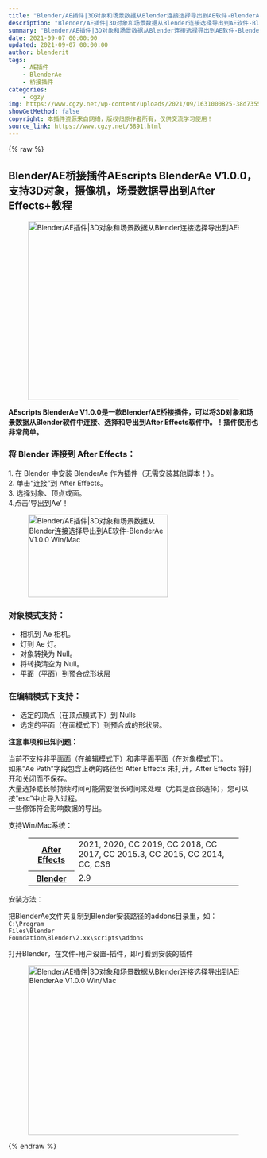 ```yaml
---
title: "Blender/AE插件|3D对象和场景数据从Blender连接选择导出到AE软件-BlenderAe V1.0.0 Win/Mac"
description: "Blender/AE插件|3D对象和场景数据从Blender连接选择导出到AE软件-BlenderAe V1.0.0 Win/Mac"
summary: "Blender/AE插件|3D对象和场景数据从Blender连接选择导出到AE软件-BlenderAe V1.0.0 Win/Mac"
date: 2021-09-07 00:00:00
updated: 2021-09-07 00:00:00
author: blenderit
tags: 
    - AE插件
    - BlenderAe
    - 桥接插件
categories:
    - cgzy
img: https://www.cgzy.net/wp-content/uploads/2021/09/1631000825-38d7355701b6f37.jpg
showGetMethod: false
copyright: 本插件资源来自网络，版权归原作者所有，仅供交流学习使用！
source_link: https://www.cgzy.net/5891.html
---
```


{% raw %}
<div class="post-video-box-player">
<div class="wp-block-lc-video">
<div class="video-role-box">
<div class="video-role-title"></div>
<div class="video-role-info"></div>
<div id="tk-mse">
  <div id="mse-video"></div>
</div>
</div>
</div>
</div><script type="text/javascript">
  const dp = new DPlayer({
      container: document.getElementById('tk-mse'),
	        video: {
		url: 'https://cloud.video.taobao.com//play/u/705956171/p/1/e/6/t/1/325084112211.mp4',
          type: 'auto',
          pic: '',
      },
      contextmenu: [{text: 'CG资源网',link: 'https://www.cgzy.net',}],
  });
       $(".dplayer-logo").attr("style","right:20px;left:unset;");
         var notice = jQuery(".dplayer-notice")
    if (notice.hasClass('dplayer-notice')) {
      notice.css("opacity","0.8");
      notice.append('<i class="fa fa-unlock-alt"></i> 您已获得当前视频观看权限');
    }
    dp.on('play', function() {
      notice.css("opacity","0");
    });
    dp.on('pause', function() {
      notice.css("opacity","0.8");
    });
  
	jQuery(".video-views").on("click",function(){
		jQuery(".video-role-info").removeClass("tm-show");
		jQuery(".dplayer-video-wrap").removeClass("video-filter");
		dp.play();
	});
	jQuery(".video-role-title").on("click",function(){
			dp.pause();
			jQuery(".video-role-info").addClass("tm-show");
			jQuery(".dplayer-video-wrap").addClass("video-filter");
	});
</script><h2 class="wp-block-heading"><strong>Blender/AE桥接插件AEscripts BlenderAe V1.0.0，支持3D对象，摄像机，场景数据导出到After Effects+教程</strong></h2><div class="wp-block-image is-style-border-round-and-with-shadow"><figure class="aligncenter size-large is-resized"><img fetchpriority="high" decoding="async" src="https://www.cgzy.net/wp-content/uploads/2021/09/1631000048-1b49892ca750ad7.jpg" class="wp-image-5892" width="640" height="360" srcset="https://www.cgzy.net/wp-content/uploads/2021/09/1631000048-1b49892ca750ad7.jpg 1116w, https://www.cgzy.net/wp-content/uploads/2021/09/1631000048-1b49892ca750ad7-768x432.jpg 768w" sizes="(max-width: 640px) 100vw, 640px" title="Blender/AE插件|3D对象和场景数据从Blender连接选择导出到AE软件-BlenderAe V1.0.0 Win/Mac" alt="Blender/AE插件|3D对象和场景数据从Blender连接选择导出到AE软件-BlenderAe V1.0.0 Win/Mac"></figure></div><p>  <strong>AEscripts BlenderAe V1.0.0是一款Blender/AE桥接插件，可以将3D对象和场景数据从Blender软件中连接、选择和导出到After Effects软件中。！插件使用也非常简单。</strong></p><h3 class="wp-block-heading"><strong>将 Blender 连接到 After Effects：</strong></h3><p>1. 在 Blender 中安装 BlenderAe 作为插件（无需安装其他脚本！）。<br>2. 单击“连接”到 After Effects。<br>3. 选择对象、顶点或面。<br>4.点击’导出到Ae’！</p><div class="wp-block-image is-style-border-round-and-with-shadow"><figure class="aligncenter size-large"><img decoding="async" width="281" height="167" src="https://www.cgzy.net/wp-content/uploads/2021/09/1631000383-c45a3ff17dcc11c.jpg" class="wp-image-5893" title="Blender/AE插件|3D对象和场景数据从Blender连接选择导出到AE软件-BlenderAe V1.0.0 Win/Mac" alt="Blender/AE插件|3D对象和场景数据从Blender连接选择导出到AE软件-BlenderAe V1.0.0 Win/Mac"></figure></div><h3 class="wp-block-heading"><strong>对象模式支持：</strong></h3><ul><li>相机到 Ae 相机。</li><li>灯到 Ae 灯。</li><li>对象转换为 Null。</li><li>将转换清空为 Null。</li><li>平面（平面）到预合成形状层</li></ul><h3 class="wp-block-heading"><strong>在编辑模式下支持：</strong></h3><ul><li>选定的顶点（在顶点模式下）到 Nulls</li><li>选定的平面（在面模式下）到预合成的形状层。</li></ul><p><strong><span class="has-inline-color has-vivid-red-color">注意事项和已知问题：</span></strong></p><p>当前不支持非平面面（在编辑模式下）和非平面平面（在对象模式下）。<br>如果“Ae Path”字段包含正确的路径但 After Effects 未打开，After Effects 将打开和关闭而不保存。<br>大量选择或长帧持续时间可能需要很长时间来处理（尤其是面部选择），您可以按“esc”中止导入过程。<br>一些修饰符会影响数据的导出。</p><p>支持Win/Mac系统：</p><figure class="wp-block-table"><table><tbody><tr><th><a href="https://www.cgzy.net/416.html" target="_blank" rel="noreferrer noopener">After Effects</a></th><td>2021, 2020, CC 2019, CC 2018, CC 2017, CC 2015.3, CC 2015, CC 2014, CC, CS6</td></tr><tr><th><a href="https://www.cgzy.net/3444.html" target="_blank" rel="noreferrer noopener">Blender</a></th><td>2.9</td></tr></tbody></table></figure><div class="wp-block-pandastudio-title"><div class="title_style_01"><p>安装方法：</p></div></div><p>把BlenderAe文件夹复制到Blender安装路径的addons目录里，如：<br><code>C:\Program Files\Blender Foundation\Blender\2.xx\scripts\addons</code></p><p>打开Blender，在文件-用户设置-插件，即可看到安装的插件</p><div class="wp-block-image is-style-border-round-and-with-shadow"><figure class="aligncenter size-large"><img decoding="async" width="460" height="342" src="https://www.cgzy.net/wp-content/uploads/2021/09/1631000399-1aaab14553dac06.jpg" class="wp-image-5894" title="Blender/AE插件|3D对象和场景数据从Blender连接选择导出到AE软件-BlenderAe V1.0.0 Win/Mac" alt="Blender/AE插件|3D对象和场景数据从Blender连接选择导出到AE软件-BlenderAe V1.0.0 Win/Mac"></figure></div>
<div style="display: none">cgzy</div>
{% endraw %}